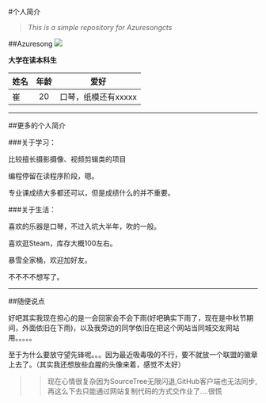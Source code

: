 #个人简介
>*This is a simple repository for Azuresongcts*

##Azuresong
![](http://u2.tdimg.com/5/208/80/_101434714140625690614860509735790084055.jpg)

**大学在读本科生**

| 姓名          | 年龄          |爱好 |
| ------------- |:-------------:|:-----:|
| 崔            | 20            | 口琴，纸模还有xxxxx    |

***
##更多的个人简介

###关于学习：

比较擅长摄影摄像、视频剪辑类的项目

编程停留在读程序阶段，嗯。

专业课成绩大多都还可以，但是成绩什么的并不重要。

###关于生活：

喜欢的乐器是口琴，不过入坑大半年，吹的一般。

喜欢逛Steam，库存大概100左右。

暴雪全家桶，欢迎加好友。

不不不不想写了。

***

##随便说点

好吧其实我现在担心的是一会回家会不会下雨(好吧确实下雨了，现在是中秋节期间，外面依旧在下雨)，以及我旁边的同学依旧在把这个网站当同城交友网站用。。。。。

至于为什么要放守望先锋呢。。。因为最近吸毒吸的不行，要不就放一个联盟的徽章上去了。（其实我还想放些血腥的头像来着，感觉不太好）

>>现在心情很复杂因为SourceTree无限闪退,GitHub客户端也无法同步,再这么下去只能通过网站复制代码的方式交作业了....很慌





